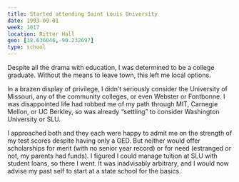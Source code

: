 ```yaml
---
title: Started attending Saint Louis University
date: 1993-09-01
week: 1017
location: Ritter Hall
geo: [38.636046,-90.232697]
type: school
---
```


Despite all the drama with education, I was determined to be a college graduate. Without the means to leave town, this left me local options.

In a brazen display of privilege, I didn’t seriously consider the University of Missouri, any of the community colleges, or even Webster or Fontbonne. I was disappointed life had robbed me of my path through MIT, Carnegie Mellon, or UC Berkley, so was already “settling” to consider Washington University or SLU.

I approached both and they each were happy to admit me on the strength of my test scores despite having only a GED. But neither would offer scholarships for merit (with no senior year record) or for need (estranged or not, my parents had funds). I figured I could manage tuition at SLU with student loans, so there I went. It was inadvisably arbitrary, and I would now advise my past self to start at a state school for the basics.
